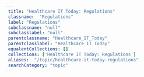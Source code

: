 ```yaml
--- 
 title: "Healthcare IT Today: Regulations" 
 classname:  "Regulations" 
 label: "Regulations" 
 subclassname: "null" 
 subclasslabel: "null" 
 parentclassname: "Healthcare_IT_Today" 
 parentclasslabel: "Healthcare IT Today" 
 equalentCollections: [] 
 collections: ['Healthcare IT Today: Regulations']
 aliases:  "/topic/healthcare-it-today-regulations"  
 searchCategory: "topic" 
---
```

